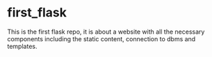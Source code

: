 # first_flask
This is the first flask repo, it is about a website with all the necessary components including the static content, connection to dbms and templates.
